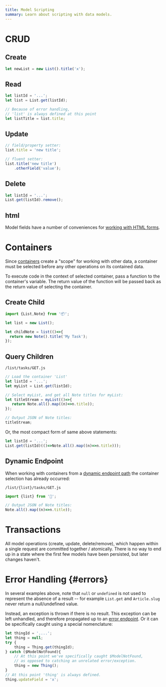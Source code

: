 ```yaml
---
title: Model Scripting
summary: Learn about scripting with data models.
---
```


# CRUD

## Create

```javascript
let newList = new List().title('x');
```

## Read

```javascript
let listId = '...';
let list = List.get(listId);

// Because of error handling,
// 'list' is always defined at this point
let listTitle = list.title;
```

## Update

```javascript
// field/property setter:
list.title = 'new title';

// fluent setter:
list.title('new title')
    .otherField('value');
```

## Delete

```javascript
let listId = '...';
List.get(listId).remove();
```

## html

Model fields have a number of conveniences for [working with HTML forms](/🗄/Article/models/forms.md).

# Containers

Since [containers](/🗄/Article/models/containers.md) create a "scope" for
working with other data, a container must be selected
before any other operations on its contained data.

To execute code in the context of selected container, pass a function
to the container's variable.  The return value of the function
will be passed back as the return value of selecting the container.

## Create Child

```javascript
import {List,Note} from '📦';

let list = new List();

let childNote = list(()=>{
  return new Note().title('My Task');
});
```

## Query Children

```file-name
/list/tasks/GET.js
```
```javascript
// Load the container 'List'
let listId = '...';
let myList = List.get(listId);

// Select myList, and get all Note titles for myList:
let titleStream = myList(()=>{
   return Note.all().map((n)=>n.title));
});

// Output JSON of Note titles:
titleStream;
```

Or, the most compact form of same above statements:

```javascript
let listId = '...';
List.get(listId)(()=>Note.all().map((n)=>n.title)));
```

## Dynamic Endpoint

When working with containers from a
[dynamic endpoint path](/🗄/Article/endpoints/dynamic.md)
the container selection has already occurred:

```file-name
/list/{list}/tasks/GET.js
```
```javascript
import {list} from '🔗';

// Output JSON of Note titles:
Note.all().map((n)=>n.title));
```

# Transactions

All model operations (create, update, delete/remove), which happen
within a single request are committed together / atomically.
There is no way to end up in a state where the first few models have
been persisted, but later changes haven't.

# Error Handling {#errors}

In several examples above, note that `null` or `undefined`
is not used to represent the absence of a result -- for example `List.get` and
`Article.slug` never return a null/undefined value.

Instead, an exception is thrown if there is no result.  This exception can be left unhandled,
and therefore propagated up to an [error endpoint](/🗄/Article/endpoints/errors.md).
Or it can be specifically caught using a special nomenclature:

```javascript
let thingId = '....';
let thing = null;
try {
    thing = Thing.get(thingId);
} catch ($ModelNotFound){
    // At this point we've specifically caught $ModelNotFound,
    // as opposed to catching an unrelated error/exception.
    thing = new Thing();
}
// At this point 'thing' is always defined.
thing.updateField = 'x';
```